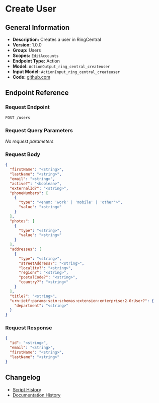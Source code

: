 <!-- BEGIN GENERATED CONTENT -->
# Create User

## General Information

- **Description:** Creates a user in RingCentral
- **Version:** 1.0.0
- **Group:** Users
- **Scopes:** `EditAccounts`
- **Endpoint Type:** Action
- **Model:** `ActionOutput_ring_central_createuser`
- **Input Model:** `ActionInput_ring_central_createuser`
- **Code:** [github.com](https://github.com/NangoHQ/integration-templates/tree/main/integrations/ring-central/actions/create-user.ts)


## Endpoint Reference

### Request Endpoint

`POST /users`

### Request Query Parameters

_No request parameters_

### Request Body

```json
{
  "firstName": "<string>",
  "lastName": "<string>",
  "email": "<string>",
  "active?": "<boolean>",
  "externalId?": "<string>",
  "phoneNumbers": [
    {
      "type": "<enum: 'work' | 'mobile' | 'other'>",
      "value": "<string>"
    }
  ],
  "photos": [
    {
      "type": "<string>",
      "value": "<string>"
    }
  ],
  "addresses": [
    {
      "type": "<string>",
      "streetAddress?": "<string>",
      "locality?": "<string>",
      "region?": "<string>",
      "postalCode?": "<string>",
      "country?": "<string>"
    }
  ],
  "title?": "<string>",
  "urn:ietf:params:scim:schemas:extension:enterprise:2.0:User?": {
    "department": "<string>"
  }
}
```

### Request Response

```json
{
  "id": "<string>",
  "email": "<string>",
  "firstName": "<string>",
  "lastName": "<string>"
}
```

## Changelog

- [Script History](https://github.com/NangoHQ/integration-templates/commits/main/integrations/ring-central/actions/create-user.ts)
- [Documentation History](https://github.com/NangoHQ/integration-templates/commits/main/integrations/ring-central/actions/create-user.md)

<!-- END  GENERATED CONTENT -->


